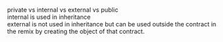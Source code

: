 private vs internal vs external vs public <br/>
internal is used in inheritance<br/>
external is not used in inheritance but can be used outside the contract in the remix by creating the object of that contract.<br/>